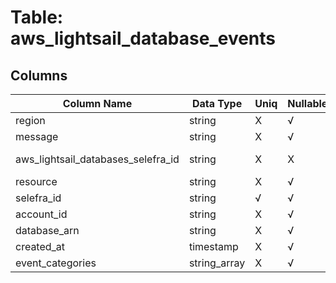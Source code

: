 # Table: aws_lightsail_database_events

## Columns 

|  Column Name   |  Data Type  | Uniq | Nullable | Description | 
|  ----  | ----  | ----  | ----  | ---- | 
| region | string | X | √ |  | 
| message | string | X | √ |  | 
| aws_lightsail_databases_selefra_id | string | X | X | fk to aws_lightsail_databases.selefra_id | 
| resource | string | X | √ |  | 
| selefra_id | string | √ | √ | random id | 
| account_id | string | X | √ |  | 
| database_arn | string | X | √ |  | 
| created_at | timestamp | X | √ |  | 
| event_categories | string_array | X | √ |  | 


